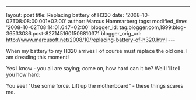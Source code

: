 ---
layout: post
title: Replacing battery of H320
date: '2008-10-02T08:08:00.001+02:00'
author: Marcus Hammarberg tags:
modified_time: '2008-10-02T08:14:01.647+02:00'
blogger_id: tag:blogger.com,1999:blog-36533086.post-8271451601506810371
blogger_orig_url: http://www.marcusoft.net/2008/10/replacing-battery-of-h320.html ---

When my battery to my H320 arrives I of course must replace the old one.
I am dreading this moment!

Yes I know - you all are saying; come on, how hard can it be? Well I'll
tell you how hard:

<div
id="scid:5737277B-5D6D-4f48-ABFC-DD9C333F4C5D:d0e0ddff-1afd-44f5-b906-1e7f033296b3"
class="wlWriterSmartContent"
style="padding-right: 0px; display: inline; padding-left: 0px; padding-bottom: 0px; margin: 0px; padding-top: 0px">

<div>

</div>

</div>

You see! "Use some force. Lift up the motherboard" - these things scares
me.
